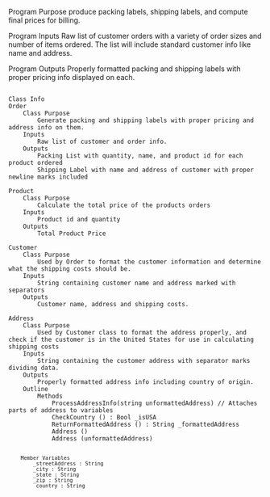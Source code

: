 Program Purpose
produce packing labels, shipping labels, and compute final prices for billing.

Program Inputs 
Raw list of customer orders with a variety of order sizes and number of items ordered. The list will include standard customer info like name and address. 

Program Outputs
Properly formatted packing and shipping labels with proper pricing info displayed on each. 

<Code>
Class Info
Order
    Class Purpose
        Generate packing and shipping labels with proper pricing and address info on them. 
    Inputs
        Raw list of customer and order info. 
    Outputs
        Packing List with quantity, name, and product id for each product ordered
        Shipping Label with name and address of customer with proper newline marks included
</Code>
<Code>
Product
    Class Purpose
        Calculate the total price of the products orders
    Inputs
        Product id and quantity
    Outputs
        Total Product Price
</Code>
<Code>
Customer
    Class Purpose
        Used by Order to format the customer information and determine what the shipping costs should be. 
    Inputs
        String containing customer name and address marked with separators
    Outputs
        Customer name, address and shipping costs. 
</Code>
<Code>
Address
    Class Purpose
        Used by Customer class to format the address properly, and check if the customer is in the United States for use in calculating shipping costs
    Inputs
        String containing the customer address with separator marks dividing data. 
    Outputs
        Properly formatted address info including country of origin.
    Outline
        Methods
            ProcessAddressInfo(string unformattedAddress) // Attaches parts of address to variables
            CheckCountry () : Bool _isUSA
            ReturnFormattedAddress () : String _formattedAddress 
            Address ()
            Address (unformattedAddress)

        Member Variables
            _streetAddress : String
            _city : String
            _state : String
            _zip : String
            _country : String
</Code>
